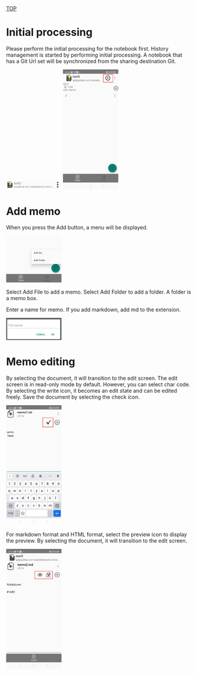 [TOP](/document/android/topmenu.md)

# Initial processing

Please perform the initial processing for the notebook first.
History management is started by performing initial processing.
A notebook that has a Git Url set will be synchronized from the sharing destination Git.

<img src="/screen/android/init1.jpg" width="150" />

<img src="/screen/android/init2.jpg" width="150" />

# Add memo

When you press the Add button, a menu will be displayed.

<img src="/screen/android/memoadd1.jpg" width="150" />

Select Add File to add a memo.
Select Add Folder to add a folder.
A folder is a memo box.

Enter a name for memo.
If you add markdown, add md to the extension.

<img src="/screen/android/memoadd2.jpg" width="150" />

# Memo editing

By selecting the document, it will transition to the edit screen.
The edit screen is in read-only mode by default. However, you can select char code.
By selecting the write icon, it becomes an edit state and can be edited freely.
Save the document by selecting the check icon.

<img src="/screen/android/memoedit1.jpg" width="150" />

For markdown format and HTML format, select the preview icon to display the preview.
By selecting the document, it will transition to the edit screen.

<img src="/screen/android/memoedit2.jpg" width="150" />


